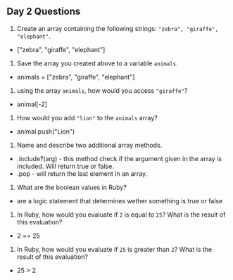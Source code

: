 ## Day 2 Questions

1. Create an array containing the following strings: `"zebra", "giraffe", "elephant"`.
- ["zebra", "giraffe", "elephant"]

1. Save the array you created above to a variable `animals`.
- animals = ["zebra", "giraffe", "elephant"]

1. using the array `animals`, how would you access `"giraffe"`?
- animal[-2]
1. How would you add `"lion"` to the `animals` array?
- animal.push("Lion")
1. Name and describe two additional array methods.
- .include?(arg) - this method check if the argument given in the array is included. Will return true or false.
- .pop - will return the last element in an array.
1. What are the boolean values in Ruby?
- are a logic statement that determines wether something is true or false
1. In Ruby, how would you evaluate if `2` is equal to `25`? What is the result of this evaluation?
- 2 == 25
1. In Ruby, how would you evaluate if `25` is greater than `2`? What is the result of this evaluation?
- 25 > 2
